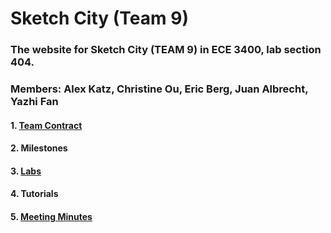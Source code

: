 # Sketch City (Team 9)

### The website for Sketch City (TEAM 9) in ECE 3400, lab section 404.   
### Members: Alex Katz, Christine Ou, Eric Berg, Juan Albrecht, Yazhi Fan


#### 1. [Team Contract](contract.md)
#### 2. Milestones
#### 3. [Labs](labs.md)
#### 4. Tutorials
#### 5. [Meeting Minutes](minutes.md)
